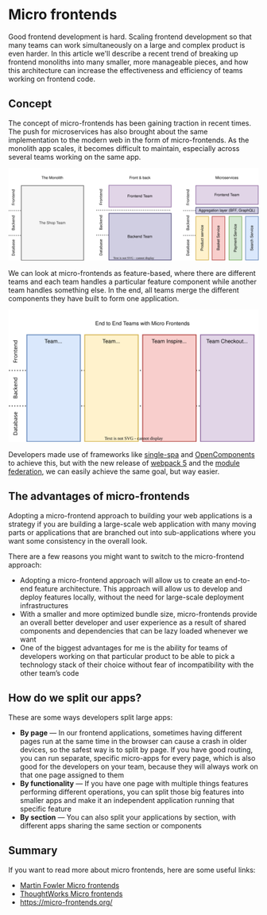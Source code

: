 # Micro frontends

Good frontend development is hard. Scaling frontend development so that many teams can work simultaneously on a large and complex product is even harder. In this article we'll describe a recent trend of breaking up frontend monoliths into many smaller, more manageable pieces, and how this architecture can increase the effectiveness and efficiency of teams working on frontend code.

## Concept

The concept of micro-frontends has been gaining traction in recent times. The push for microservices has also brought about the same implementation to the modern web in the form of micro-frontends. As the monolith app scales, it becomes difficult to maintain, especially across several teams working on the same app.

![monolight frontback microservices](./images/monolith-frontback-microservices.drawio.svg)

We can look at micro-frontends as feature-based, where there are different teams and each team handles a particular feature component while another team handles something else. In the end, all teams merge the different components they have built to form one application.

![vertical teams](./images/vertical-teams.drawio.svg)

Developers made use of frameworks like [single-spa](https://single-spa.js.org/) and [OpenComponents](https://opencomponents.github.io/) to achieve this, but with the new release of [webpack 5](./webpack-intro.md) and the [module federation](./module-federation.md), we can easily achieve the same goal, but way easier.

## The advantages of micro-frontends

Adopting a micro-frontend approach to building your web applications is a strategy if you are building a large-scale web application with many moving parts or applications that are branched out into sub-applications where you want some consistency in the overall look.

There are a few reasons you might want to switch to the micro-frontend approach:

- Adopting a micro-frontend approach will allow us to create an end-to-end feature architecture. This approach will allow us to develop and deploy features locally, without the need for large-scale deployment infrastructures
- With a smaller and more optimized bundle size, micro-frontends provide an overall better developer and user experience as a result of shared components and dependencies that can be lazy loaded whenever we want
- One of the biggest advantages for me is the ability for teams of developers working on that particular product to be able to pick a technology stack of their choice without fear of incompatibility with the other team’s code

## How do we split our apps?

These are some ways developers split large apps:

- **By page** ⁠— In our frontend applications, sometimes having different pages run at the same time in the browser can cause a crash in older devices, so the safest way is to split by page. If you have good routing, you can run separate, specific micro-apps for every page, which is also good for the developers on your team, because they will always work on that one page assigned to them
- **By functionality** ⁠— If you have one page with multiple things features performing different operations, you can split those big features into smaller apps and make it an independent application running that specific feature
- **By section** ⁠— You can also split your applications by section, with different apps sharing the same section or components

## Summary

If you want to read more about micro frontends, here are some useful links:

- [Martin Fowler Micro frontends](https://martinfowler.com/articles/micro-frontends.html)
- [ThoughtWorks Micro frontends](https://www.thoughtworks.com/radar/techniques/micro-frontends)
- <https://micro-frontends.org/>
